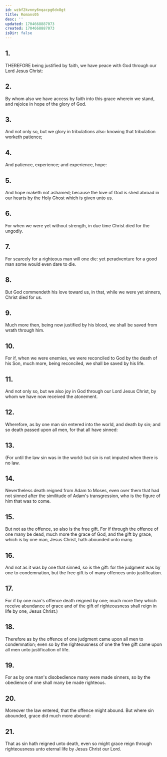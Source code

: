 ```yaml
---
id: wzbf2kvnny6nqacpg6dx8gt
title: Romans05
desc: ''
updated: 1704668887073
created: 1704668887073
isDir: false
---
```

## 1.
THEREFORE being justified by faith, we have peace with God through our Lord Jesus Christ:
## 2.
By whom also we have access by faith into this grace wherein we stand, and rejoice in hope of the glory of God.
## 3.
And not only so, but we glory in tribulations also: knowing that tribulation worketh patience;
## 4.
And patience, experience; and experience, hope:
## 5.
And hope maketh not ashamed; because the love of God is shed abroad in our hearts by the Holy Ghost which is given unto us.
## 6.
For when we were yet without strength, in due time Christ died for the ungodly.
## 7.
For scarcely for a righteous man will one die: yet peradventure for a good man some would even dare to die.
## 8.
But God commendeth his love toward us, in that, while we were yet sinners, Christ died for us.
## 9.
Much more then, being now justified by his blood, we shall be saved from wrath through him.
## 10.
For if, when we were enemies, we were reconciled to God by the death of his Son, much more, being reconciled, we shall be saved by his life.
## 11.
And not only so, but we also joy in God through our Lord Jesus Christ, by whom we have now received the atonement.
## 12.
Wherefore, as by one man sin entered into the world, and death by sin; and so death passed upon all men, for that all have sinned:
## 13.
(For until the law sin was in the world: but sin is not imputed when there is no law.
## 14.
Nevertheless death reigned from Adam to Moses, even over them that had not sinned after the similitude of Adam's transgression, who is the figure of him that was to come.
## 15.
But not as the offence, so also is the free gift. For if through the offence of one many be dead, much more the grace of God, and the gift by grace, which is by one man, Jesus Christ, hath abounded unto many.
## 16.
And not as it was by one that sinned, so is the gift: for the judgment was by one to condemnation, but the free gift is of many offences unto justification.
## 17.
For if by one man's offence death reigned by one; much more they which receive abundance of grace and of the gift of righteousness shall reign in life by one, Jesus Christ.)
## 18.
Therefore as by the offence of one judgment came upon all men to condemnation; even so by the righteousness of one the free gift came upon all men unto justification of life.
## 19.
For as by one man's disobedience many were made sinners, so by the obedience of one shall many be made righteous.
## 20.
Moreover the law entered, that the offence might abound. But where sin abounded, grace did much more abound:
## 21.
That as sin hath reigned unto death, even so might grace reign through righteousness unto eternal life by Jesus Christ our Lord.
